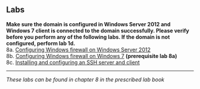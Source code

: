 ## Labs

**Make sure the domain is configured in Windows Server 2012 and Windows 7 client is connected to the domain successfully. Please verify before you perform any of the following labs. If the domain is not configured, perform lab 1d.**  
8a. [Configuring Windows firewall on Windows Server 2012](https://vimeo.com/230868629/dd0e404b70)  
8b. [Configuring Windows firewall on Windows 7](https://vimeo.com/230868772/28a12640e2) **(prerequisite lab 8a)**  
8c. [Installing and configuring an SSH server and client](https://vimeo.com/230869291/bac2594591)    
___
*These labs can be found in chapter 8 in the prescribed lab book* 
